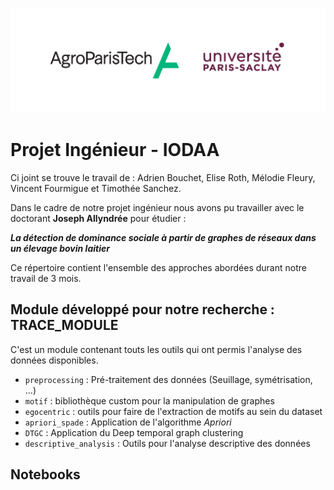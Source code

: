 ![Logo APT](Assets/logo-apt-paris-saclay.png)

# Projet Ingénieur - IODAA 

Ci joint se trouve le travail de : Adrien Bouchet, Elise Roth, Mélodie Fleury, Vincent Fourmigue et Timothée Sanchez.

Dans le cadre de notre projet ingénieur nous avons pu travailler avec le doctorant **Joseph Allyndrée** pour étudier :

***La détection de dominance sociale à partir de graphes de réseaux dans un élevage bovin laitier***

Ce répertoire contient l'ensemble des approches abordées durant notre travail de 3 mois.

## Module développé pour notre recherche : **TRACE_MODULE**

C'est un module contenant touts les outils qui ont permis l'analyse des données disponibles.

- `preprocessing` : Pré-traitement des données (Seuillage, symétrisation, ...)
- `motif` : bibliothèque custom pour la manipulation de graphes
- `egocentric` : outils pour faire de l'extraction de motifs au sein du dataset
- `apriori_spade` : Application de l'algorithme *Apriori* 
- `DTGC` : Application du Deep temporal graph clustering 
- `descriptive_analysis` : Outils pour l'analyse descriptive des données

## Notebooks



